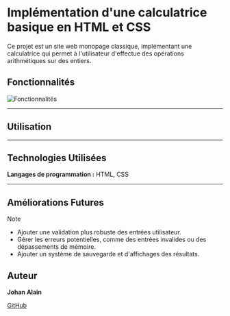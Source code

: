 # Implémentation d'une calculatrice basique en HTML et CSS
Ce projet est un site web monopage classique, implémentant une calculatrice qui permet à l'utilisateur d'effectue des opérations arithmétiques sur des entiers.

## Fonctionnalités

![Fonctionnalités](https://github.com/user-attachments/assets/d47beee8-0064-4ec5-8ea7-4c8e5ec8c620)

---
## Utilisation


---
## Technologies Utilisées
**Langages de programmation :** HTML, CSS

---
## Améliorations Futures
>[!NOTE]
>
>* Ajouter une validation plus robuste des entrées utilisateur.
>* Gérer les erreurs potentielles, comme des entrées invalides ou des dépassements de mémoire.
>* Ajouter un système de sauvegarde et d'affichages des résultats.

## Auteur
**Johan Alain**

[GitHub](https://github.com/johanalain11/)
